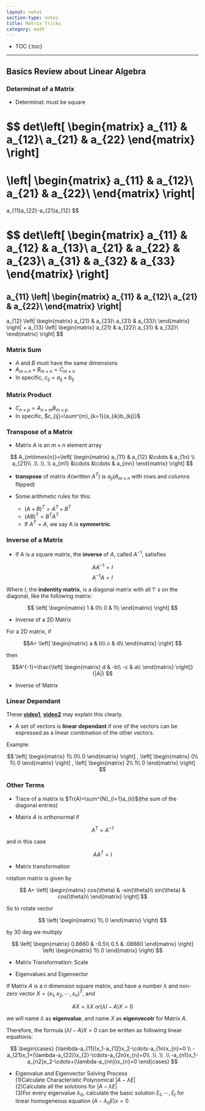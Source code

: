 ```yaml
---
layout: notes
section-type: notes
title: Matrix Tricks
category: math
---
```


* TOC
{:toc}
---

## Basics Review about Linear Algebra

### Determinat of a Matrix

* Determinat: must be square

$$
det\left[
 \begin{matrix}
   a_{11} & a_{12}\\
   a_{21} & a_{22}
  \end{matrix}
  \right]
=
\left|
 \begin{matrix}
   a_{11} & a_{12}\\
   a_{21} & a_{22}\\
  \end{matrix}
\right|
=
a_{11}a_{22}-a_{21}a_{12}
$$

&NewLine;

$$
det\left[
 \begin{matrix}
   a_{11} & a_{12} & a_{13}\\
   a_{21} & a_{22} & a_{23}\\
   a_{31} & a_{32} & a_{33}
  \end{matrix}
  \right]
=
a_{11}
\left|
 \begin{matrix}
   a_{11} & a_{12}\\
   a_{21} & a_{22}\\
  \end{matrix}
\right|
-
a_{12}
\left|
 \begin{matrix}
   a_{21} & a_{23}\\
   a_{31} & a_{33}\\
  \end{matrix}
\right|
+
a_{13}
\left|
 \begin{matrix}
   a_{21} & a_{22}\\
   a_{31} & a_{32}\\
  \end{matrix}
\right|
$$



### Matrix Sum

* $A$ and $B$ must have the same dimensions
* $A_{m\times{n}} + B_{m\times{n}} = C_{m\times{n}}$
* In specific, $c_{ij}=a_{ij}+b_{ij}$


### Matrix Product

* $C_{n\times{p}}=A_{n\times{m}}B_{m\times{p}}$
* In specific, $c_{ij}=\sum^{m}_{k=1}{a_{ik}b_{kj}}$

### Transpose of a Matrix

* Matrix $A$ is an $m\times{n}$ element array

$$
A_{m\times{n}}=\left[
 \begin{matrix}
   a_{11} & a_{12} &\cdots & a_{1n} \\
   a_{21}\\
   .\\
   .\\
   .\\
   a_{m1} &\cdots &\cdots & a_{mn}
  \end{matrix}
  \right]
$$

* **transpose** of matrix $A$(written $A^{T}$) is $a_{ji}$($A_{m\times{n}}$ with rows and columns flipped)

* Some arithmetic rules for this:
  * $(A+B)^{T}=A^T+B^T$
  * $(AB)^T = B^{T}A^{T}$ 
  * If $A^T = A$, we say A is **symmertric**.

### Inverse of a Matrix

* If A is a square matrix, the **inverse** of $A$, called $A^{-1}$, satisfies

$$AA^{-1}=I$$
$$ A^{-1}A=I$$

Where $I$, the **indentity matrix**, is a diagonal matrix with all $1$' s on the diagonal, like the following matrix:

$$
\left[
 \begin{matrix}
   1 & 0\\
   0 & 1\\
  \end{matrix}
\right]
$$

* Inverse of a 2D Matrix

For a 2D matrix, if

$$A=
\left[
 \begin{matrix}
   a & b\\
   c & d\\
  \end{matrix}
\right]
$$

then

$$A^{-1}=\frac{\left[
 \begin{matrix}
   d & -b\\
   -c & a\\
  \end{matrix}
\right]}
{|A|}
$$

* Inverse of Matrix


### Linear Dependant
These [**video1**](https://www.khanacademy.org/math/linear-algebra/vectors-and-spaces/linear-independence/v/linear-algebra-introduction-to-linear-independence), [**video2**](https://www.youtube.com/watch?v=yLi8RxqfowA) may explain this clearly.

* A set of vectors is **linear dependant** if one of the vectors can be expressed as a linear combination of the other vectors.

Example:

$$
\left[
\begin{matrix}
  1\\
  0\\
  0
\end{matrix}
\right]
,
\left[
\begin{matrix}
  0\\
  1\\
  0
\end{matrix}
\right]
,
\left[
\begin{matrix}
  2\\
  1\\
  0
\end{matrix}
\right]
$$


### Other Terms

* Trace of a matrix is $Tr(A)=\sum^{N}_{i=1}a_{ii}$(the sum of the diagonal entries)

* Matrix $A$ is orthonormal if

$$A^{T} = A^{-1}$$

and in this case

$$AA^{T} = I$$

* Matrix transformation

rotation matrix is given by

$$
A=
\left[
 \begin{matrix}
   cos(\theta) & -sin(\theta)\\
   sin(\theta) & cos(\theta)\\
  \end{matrix}
\right]
$$

So to rotate vector

$$
\left(
  \begin{matrix}
    1\\
    0
  \end{matrix}
\right)
$$

by 30 deg we multiply

$$
\left[
  \begin{matrix}
    0.8660 & -0.5\\
    0.5 & .08660
  \end{matrix}
\right]
\left(
  \begin{matrix}
    1\\
    0
  \end{matrix}
\right)
$$

* Matrix Transformation: Scale

* Eigenvalues and Eigenvector

If Matrix $A$ is a $n$ dimension square matrix, and have a number $\lambda$ and non-zero vector $X=(x_1, x_2,\cdots, x_n)^{T}$, and 

$$AX = \lambda{X} \  or (\lambda{I}-A)X=0$$

we will name $\lambda$ as **eigenvalue**, and name $X$ as **eigenvecotr**  for Matrix $A$.

Therefore, the formula $(\lambda{I}-A)X=0$ can be written as following linear equations:

$$
\begin{cases}
(\lambda-a_{11})x_1-a_{12}x_2-\cdots-a_{1n}x_{n}=0 \\
-a_{21}x_1+(\lambda-a_{22})x_{2}-\cdots-a_{2n}x_{n}=0\\
.\\
.\\
.\\
-a_{n1}x_1-a_{n2}x_2-\cdots+(\lambda-a_{nn})x_{n}=0
\end{cases}
$$

* Eigenvalue and Eigenvector Solving Process  
(1)Calculate Characteristic Polynomical $|A-\lambda{E}|$  
(2)Calculate all the solutions for $|A-\lambda{E}|$  
(3)For every eigenvalue $\lambda_0$, calculate the basic solution $\xi_1,\cdots,\xi_{t}$ for linear homogeneous equation $(A-\lambda_0{E})x = 0$  





